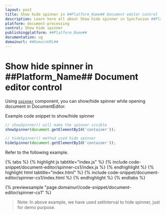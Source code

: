 ```yaml
---
layout: post
title: Show hide spinner in ##Platform_Name## Document editor control | Syncfusion
description: Learn here all about Show hide spinner in Syncfusion ##Platform_Name## Document editor control of Syncfusion Essential JS 2 and more.
platform: document-processing
control: Show hide spinner 
publishingplatform: ##Platform_Name##
documentation: ug
domainurl: ##DomainURL##
---
```


# Show hide spinner in ##Platform_Name## Document editor control

Using [`spinner`](https://ej2.syncfusion.com/documentation/spinner/getting-started#create-the-spinner-globally) component, you can show/hide spinner while opening document in DocumentEditor.

Example code snippet to show/hide spinner

```ts
// showSpinner() will make the spinner visible
showSpinner(document.getElementById('container'));

// hideSpinner() method used hide spinner
hideSpinner(document.getElementById('container'));
```

Refer to the following example.

{% tabs %}
{% highlight js tabtitle="index.js" %}
{% include code-snippet/document-editor/spinner-cs1/index.js %}
{% endhighlight %}
{% highlight html tabtitle="index.html" %}
{% include code-snippet/document-editor/spinner-cs1/index.html %}
{% endhighlight %}
{% endtabs %}

{% previewsample "page.domainurl/code-snippet/document-editor/spinner-cs1" %}

>Note: In above example, we have used setInterval to hide spinner, just for demo purpose.
